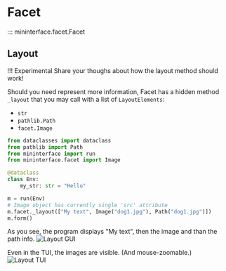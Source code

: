 # Facet
::: mininterface.facet.Facet

## Layout

!!! Experimental
    Share your thoughs about how the layout method should work!

Should you need represent more information, Facet has a hidden method `_layout` that you may call with a list of `LayoutElements`:

* `str`
* `pathlib.Path`
* `facet.Image`

```python
from dataclasses import dataclass
from pathlib import Path
from mininterface import run
from mininterface.facet import Image

@dataclass
class Env:
    my_str: str = "Hello"

m = run(Env)
# Image object has currently single 'src' attribute
m.facet._layout(["My text", Image("dog1.jpg"), Path("dog1.jpg")])
m.form()
```

As you see, the program displays "My text", then the image and than the path info.
![Layout GUI](asset/layout-gui.avif)

Even in the TUI, the images are visible. (And mouse-zoomable.)
![Layout TUI](asset/layout-tui.avif)